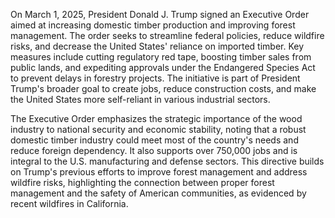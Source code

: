 On March 1, 2025, President Donald J. Trump signed an Executive Order aimed at increasing domestic timber production and improving forest management. The order seeks to streamline federal policies, reduce wildfire risks, and decrease the United States' reliance on imported timber. Key measures include cutting regulatory red tape, boosting timber sales from public lands, and expediting approvals under the Endangered Species Act to prevent delays in forestry projects. The initiative is part of President Trump's broader goal to create jobs, reduce construction costs, and make the United States more self-reliant in various industrial sectors.

The Executive Order emphasizes the strategic importance of the wood industry to national security and economic stability, noting that a robust domestic timber industry could meet most of the country's needs and reduce foreign dependency. It also supports over 750,000 jobs and is integral to the U.S. manufacturing and defense sectors. This directive builds on Trump's previous efforts to improve forest management and address wildfire risks, highlighting the connection between proper forest management and the safety of American communities, as evidenced by recent wildfires in California.